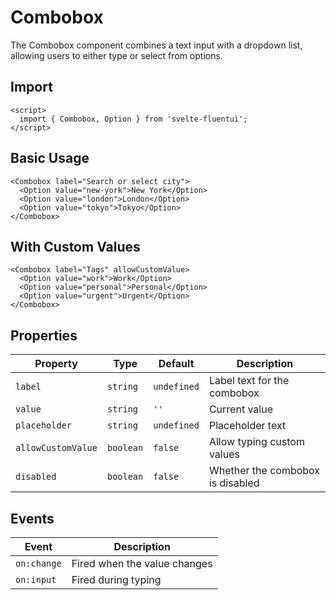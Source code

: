 # Combobox

The Combobox component combines a text input with a dropdown list, allowing users to either type or select from options.

## Import

```svelte
<script>
  import { Combobox, Option } from 'svelte-fluentui';
</script>
```

## Basic Usage

```svelte
<Combobox label="Search or select city">
  <Option value="new-york">New York</Option>
  <Option value="london">London</Option>
  <Option value="tokyo">Tokyo</Option>
</Combobox>
```

## With Custom Values

```svelte
<Combobox label="Tags" allowCustomValue>
  <Option value="work">Work</Option>
  <Option value="personal">Personal</Option>
  <Option value="urgent">Urgent</Option>
</Combobox>
```

## Properties

| Property | Type | Default | Description |
|----------|------|---------|-------------|
| `label` | `string` | `undefined` | Label text for the combobox |
| `value` | `string` | `''` | Current value |
| `placeholder` | `string` | `undefined` | Placeholder text |
| `allowCustomValue` | `boolean` | `false` | Allow typing custom values |
| `disabled` | `boolean` | `false` | Whether the combobox is disabled |

## Events

| Event | Description |
|-------|-------------|
| `on:change` | Fired when the value changes |
| `on:input` | Fired during typing |